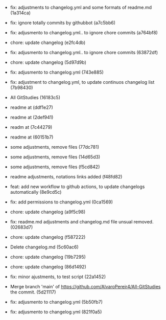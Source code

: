 - fix: adjustments to changelog.yml and some formats of readme.md (1a314ca)


- fix: ignore totally commits by githubbot (a7c5bb6)
- fix: adjusmento to changelog.yml.. to ignore chore commits (a764bf8)
- chore: update changelog (e2fc4db)
- fix: adjusmento to changelog.yml.. to ignore chore commits (63872df)
- chore: update changelog (5d97d9b)
- fix: adjusmento to changelog.yml (743e885)
- fix: adjustment to changelog.yml, to update continuos changelog list (7b98430)
- All GitStudies (16183c5)
- readme at (ddf1e27)
- readme at (2def941)
- readm at (7c44279)
- readme at (60151b7)
- some adjustments, remove files (77dc781)
- some adjustments, remove files (14d65d3)
- some adjustments, remove files (f5cd842)
- readme adjustments, notations links added (f48fd82)
- feat: add new workflow to github actions, to update changelogs automatically (8e9cd5c)
- fix: add permissions to changelog.yml (0ca1569)
- chore: update changelog (a9f5c98)
- fix: readme.md adjustments and changelog.md file unsual removed. (02683d7)
- chore: update changelog (f587222)
- Delete changelog.md (5c60ac6)
- chore: update changelog (19b7295)
- chore: update changelog (86d1492)
- fix: minor ajustments, to test script (22a1452)
- Merge branch 'main' of https://github.com/AlvaroPereir4/All-GitStudies the commit. (5d21117)
- fix: adjusmento to changelog.yml (5b50fb7)
- fix: adjusmento to changelog.yml (821f0a5)
